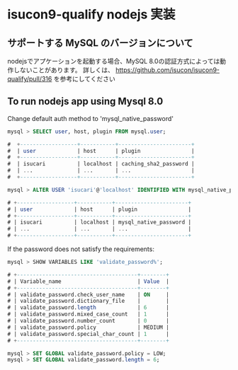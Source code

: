 # isucon9-qualify nodejs 実装

## サポートする MySQL のバージョンについて

nodejsでアプケーションを起動する場合、MySQL 8.0の認証方式によっては動作しないことがあります。
詳しくは、 https://github.com/isucon/isucon9-qualify/pull/316 を参考にしてください

## To run nodejs app using Mysql 8.0
Change default auth method to 'mysql_native_password'

```sql
mysql > SELECT user, host, plugin FROM mysql.user;

#  +------------------+-----------+-----------------------+
#  | user             | host      | plugin                |
#  +------------------+-----------+-----------------------+
#  | isucari          | localhost | caching_sha2_password |
#  | ...              | ...       | ...                   |
#  +------------------+-----------+-----------------------+
```

```sql
mysql > ALTER USER 'isucari'@'localhost' IDENTIFIED WITH mysql_native_password BY 'isucari';

# +------------------+-----------+-----------------------+
# | user             | host      | plugin                |
# +------------------+-----------+-----------------------+
# | isucari          | localhost | mysql_native_password |
# | ...              | ...       | ...                   |
# +------------------+-----------+-----------------------+
```

If the password does not satisfy the requirements:
```sql
mysql > SHOW VARIABLES LIKE 'validate_password%';

# +--------------------------------------+--------+
# | Variable_name                        | Value  |
# +--------------------------------------+--------+
# | validate_password.check_user_name    | ON     |
# | validate_password.dictionary_file    |        |
# | validate_password.length             | 6      |
# | validate_password.mixed_case_count   | 1      |
# | validate_password.number_count       | 0      |
# | validate_password.policy             | MEDIUM |
# | validate_password.special_char_count | 1      |
# +--------------------------------------+--------+

mysql > SET GLOBAL validate_password.policy = LOW;
mysql > SET GLOBAL validate_password.length = 6;
```
